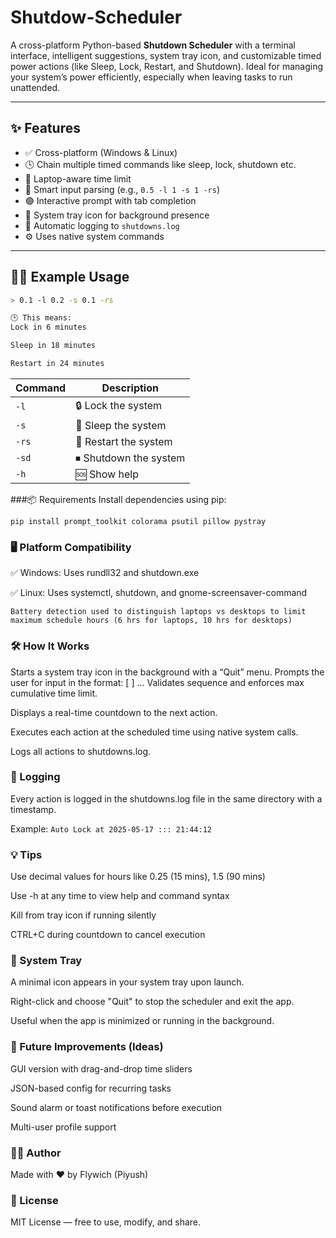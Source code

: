 # Shutdow-Scheduler
A cross-platform Python-based **Shutdown Scheduler** with a terminal interface, intelligent suggestions, system tray icon, and customizable timed power actions (like Sleep, Lock, Restart, and Shutdown). Ideal for managing your system’s power efficiently, especially when leaving tasks to run unattended.

---

## ✨ Features

* ✅ Cross-platform (Windows & Linux)
* 🕓 Chain multiple timed commands like sleep, lock, shutdown etc.
* 🌙 Laptop-aware time limit
* 🧠 Smart input parsing (e.g., `0.5 -l 1 -s 1 -rs`)
* 🟢 Interactive prompt with tab completion
* 📌 System tray icon for background presence
* 📁 Automatic logging to `shutdowns.log`
* ⚙️ Uses native system commands

---

## 🧑‍💻 Example Usage

```bash
> 0.1 -l 0.2 -s 0.1 -rs

🕒 This means:
Lock in 6 minutes

Sleep in 18 minutes

Restart in 24 minutes
```
| Command | Description           |
| ------- | --------------------- |
| `-l`    | 🔒 Lock the system    |
| `-s`    | 🌙 Sleep the system   |
| `-rs`   | 🔁 Restart the system |
| `-sd`   | ⏹ Shutdown the system |
| `-h`    | 🆘 Show help          |


###📦 Requirements
Install dependencies using pip:
```
pip install prompt_toolkit colorama psutil pillow pystray
```

### 🖥 Platform Compatibility
✅ Windows: Uses rundll32 and shutdown.exe

✅ Linux: Uses systemctl, shutdown, and gnome-screensaver-command

```Battery detection used to distinguish laptops vs desktops to limit maximum schedule hours (6 hrs for laptops, 10 hrs for desktops)```
### 🛠 How It Works

Starts a system tray icon in the background with a “Quit” menu.
Prompts the user for input in the format:
<hours> <command> [<hours> <command>] ...
Validates sequence and enforces max cumulative time limit.

Displays a real-time countdown to the next action.

Executes each action at the scheduled time using native system calls.

Logs all actions to shutdowns.log.

### 🧾 Logging
Every action is logged in the shutdowns.log file in the same directory with a timestamp.

Example:
```Auto Lock at 2025-05-17 ::: 21:44:12```

### 💡 Tips
Use decimal values for hours like 0.25 (15 mins), 1.5 (90 mins)

Use -h at any time to view help and command syntax

Kill from tray icon if running silently

CTRL+C during countdown to cancel execution

### 🧊 System Tray
A minimal icon appears in your system tray upon launch.

Right-click and choose "Quit" to stop the scheduler and exit the app.

Useful when the app is minimized or running in the background.

### 🧪 Future Improvements (Ideas)
 GUI version with drag-and-drop time sliders

 JSON-based config for recurring tasks

 Sound alarm or toast notifications before execution

 Multi-user profile support

### 🧑‍💻 Author
Made with ❤️ by Flywich (Piyush)

### 📜 License
MIT License — free to use, modify, and share.
